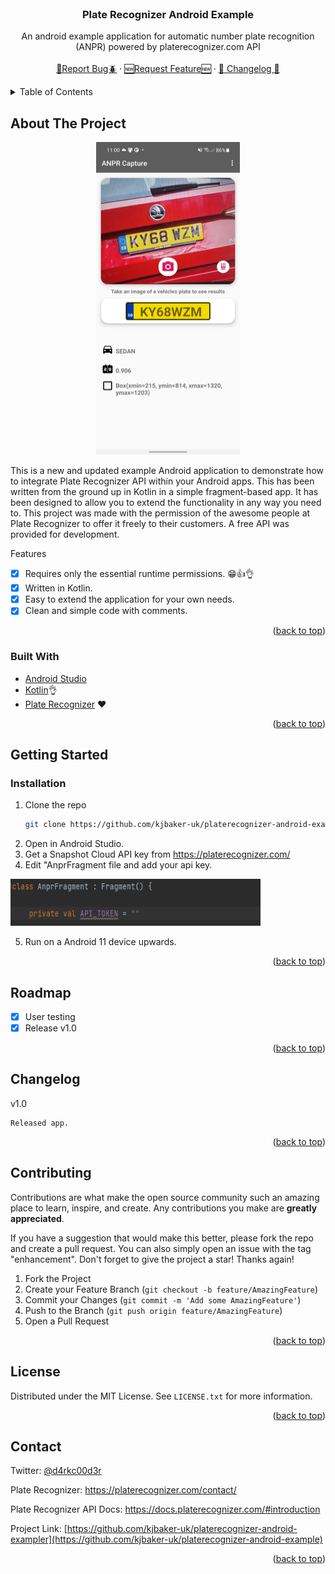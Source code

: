 <div id="top"></div>
<!-- PROJECT LOGO -->
<br />
<div align="center">
  <h3 align="center">Plate Recognizer Android Example</h3>

  <p align="center">
    An android example application for automatic number plate recognition (ANPR) powered by platerecognizer.com API
    <br />
    <br />
    <a href="https://github.com/kjbaker-uk/platerecognizer-android-example/issues">🐛Report Bug🪲</a>
    ·
    <a href="https://github.com/kjbaker-uk/platerecognizer-android-example/issues">🆕Request Feature🆕</a>
    ·
    <a href="#changelog">🚗 Changelog 🚗</a>
  </p>
</div>



<!-- TABLE OF CONTENTS -->
<details>
  <summary>Table of Contents</summary>
  <ol>
    <li>
      <a href="#about-the-project">About The Project</a>
      <ul>
        <li><a href="#built-with">Built With</a></li>
      </ul>
    </li>
    <li>
      <a href="#getting-started">Getting Started</a>
      <ul>
        <li><a href="#installation">Installation</a></li>
      </ul>
    </li>
    <li><a href="#roadmap">Roadmap</a></li>
    <li><a href="#changelog">ChangeLog</a></li>
    <li><a href="#license">License</a></li>
    <li><a href="#contact">Contact</a></li>
  </ol>
</details>



<!-- ABOUT THE PROJECT -->
## About The Project

<p align="center">
<img src="images/screenshot.jpg" alt="Screenshot UI" width="230" height="500">
</p>



This is a new and updated example Android application to demonstrate how to integrate Plate Recognizer API within your Android apps. This has been written from the ground up in Kotlin in a simple fragment-based app. It has been designed to allow you to extend the functionality in any way you need to. This project was made with the permission of the awesome people at Plate Recognizer to offer it freely to their customers. A free API was provided for development.

Features
- [X] Requires only the essential runtime permissions. 😁👍👌
- [X] Written in Kotlin.
- [X] Easy to extend the application for your own needs.
- [X] Clean and simple code with comments.

<p align="right">(<a href="#top">back to top</a>)</p>

### Built With

* [Android Studio](https://developer.android.com/studio)
* [Kotlin](https://kotlinlang.org/)👌
* [Plate Recognizer](https://platerecognizer.com/) ❤️

<p align="right">(<a href="#top">back to top</a>)</p>

<!-- GETTING STARTED -->
## Getting Started

### Installation

1. Clone the repo
   ```sh
   git clone https://github.com/kjbaker-uk/platerecognizer-android-example.git
   ```
3. Open in Android Studio.
4. Get a Snapshot Cloud API key from https://platerecognizer.com/
5. Edit "AnprFragment file and add your api key.

<img src="images/api_token.png" alt="Screenshot UI" width="400" height="75">

5. Run on a Android 11 device upwards.

<p align="right">(<a href="#top">back to top</a>)</p>

<!-- ROADMAP -->
## Roadmap

- [x] User testing
- [x] Release v1.0

<p align="right">(<a href="#top">back to top</a>)</p>

<!-- CHANGELOG -->
## Changelog
    
v1.0 

    Released app.

<p align="right">(<a href="#top">back to top</a>)</p>

<!-- CONTRIBUTING -->
## Contributing

Contributions are what make the open source community such an amazing place to learn, inspire, and create. Any contributions you make are **greatly appreciated**.

If you have a suggestion that would make this better, please fork the repo and create a pull request. You can also simply open an issue with the tag "enhancement".
Don't forget to give the project a star! Thanks again!

1. Fork the Project
2. Create your Feature Branch (`git checkout -b feature/AmazingFeature`)
3. Commit your Changes (`git commit -m 'Add some AmazingFeature'`)
4. Push to the Branch (`git push origin feature/AmazingFeature`)
5. Open a Pull Request

<p align="right">(<a href="#top">back to top</a>)</p>



<!-- LICENSE -->
## License

Distributed under the MIT License. See `LICENSE.txt` for more information.

<p align="right">(<a href="#top">back to top</a>)</p>



<!-- CONTACT -->
## Contact

Twitter: [@d4rkc00d3r](https://twitter.com/d4rkc00d3r)

Plate Recognizer: https://platerecognizer.com/contact/

Plate Recognizer API Docs: https://docs.platerecognizer.com/#introduction

Project Link: [https://github.com/kjbaker-uk/platerecognizer-android-exampler](https://github.com/kjbaker-uk/platerecognizer-android-example)


<p align="right">(<a href="#top">back to top</a>)</p>
